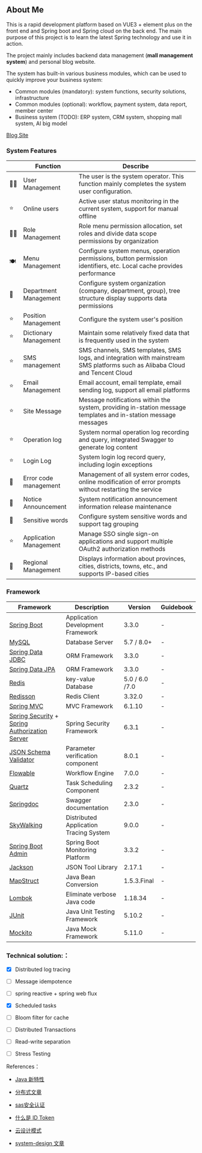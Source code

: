 ## About Me

This is a rapid development platform based on VUE3 + element plus on the front end and Spring boot and Spring cloud on the back end. The main purpose of this project is to learn the latest Spring technology and use it in action.

The project mainly includes backend data management (**mall management system**) and personal blog website.

The system has built-in various business modules, which can be used to quickly improve your business system:

* Common modules (mandatory): system functions, security solutions, infrastructure
* Common modules (optional): workflow, payment system, data report, member center
* Business system (TODO): ERP system, CRM system, shopping mall system, AI big model

[Blog Site](https://photonalpha.github.io/springboot)

### System Features

|      | Function               | Describe                                                     |
| ---- | ---------------------- | ------------------------------------------------------------ |
| 👩‍💻   | User Management        | The user is the system operator. This function mainly completes the system user configuration. |
| ⭐️    | Online users           | Active user status monitoring in the current system, support for manual offline |
| 👫🏻   | Role Management        | Role menu permission allocation, set roles and divide data scope permissions by organization |
| 🍽️    | Menu Management        | Configure system menus, operation permissions, button permission identifiers, etc. Local cache provides performance |
| 👥    | Department Management  | Configure system organization (company, department, group), tree structure display supports data permissions |
| ⭐️    | Position Management    | Configure the system user's position                         |
| ⭐️    | Dictionary Management  | Maintain some relatively fixed data that is frequently used in the system |
| ⭐️    | SMS management         | SMS channels, SMS templates, SMS logs, and integration with mainstream SMS platforms such as Alibaba Cloud and Tencent Cloud |
| ⭐️    | Email Management       | Email account, email template, email sending log, support all email platforms |
| ⭐️    | Site Message           | Message notifications within the system, providing in-station message templates and in-station message messages |
| ⭐️    | Operation log          | System normal operation log recording and query, integrated Swagger to generate log content |
| ⭐️    | Login Log              | System login log record query, including login exceptions    |
| 🚧    | Error code management  | Management of all system error codes, online modification of error prompts without restarting the service |
| 🚧    | Notice Announcement    | System notification announcement information release maintenance |
| 🚧    | Sensitive words        | Configure system sensitive words and support tag grouping    |
| ⭐️    | Application Management | Manage SSO single sign-on applications and support multiple OAuth2 authorization methods |
| 🚧    | Regional Management    | Displays information about provinces, cities, districts, towns, etc., and supports IP-based cities |



### Framework

| Framework                                                    | Description                            | Version        | Guidebook |
| ------------------------------------------------------------ | -------------------------------------- | -------------- | --------- |
| [Spring Boot](https://spring.io/projects/spring-boot)        | Application Development Framework      | 3.3.0          | -         |
| [MySQL](https://www.mysql.com/cn/)                           | Database Server                        | 5.7 / 8.0+     | -         |
| [Spring Data JDBC](https://spring.io/projects/spring-data-jdbc) | ORM Framework                          | 3.3.0          | -         |
| [Spring Data JPA](https://spring.io/projects/spring-data-jpa) | ORM Framework                          | 3.3.0          | -         |
| [Redis](https://redis.io/)                                   | key-value Database                     | 5.0 / 6.0 /7.0 | -         |
| [Redisson](https://github.com/redisson/redisson)             | Redis Client                           | 3.32.0         | -         |
| [Spring MVC](https://github.com/spring-projects/spring-framework/tree/master/spring-webmvc) | MVC Framework                          | 6.1.10         | -         |
| [Spring Security](https://github.com/spring-projects/spring-security) + [Spring Authorization Server](https://spring.io/projects/spring-authorization-server) | Spring Security Framework              | 6.3.1          | -         |
| [JSON Schema Validator](https://github.com/networknt/json-schema-validator) | Parameter verification component       | 8.0.1          | -         |
| [Flowable](https://github.com/flowable/flowable-engine)      | Workflow Engine                        | 7.0.0          | -         |
| [Quartz](https://github.com/quartz-scheduler)                | Task Scheduling Component              | 2.3.2          | -         |
| [Springdoc](https://springdoc.org/)                          | Swagger documentation                  | 2.3.0          | -         |
| [SkyWalking](https://skywalking.apache.org/)                 | Distributed Application Tracing System | 9.0.0          | -         |
| [Spring Boot Admin](https://github.com/codecentric/spring-boot-admin) | Spring Boot Monitoring Platform        | 3.3.2          | -         |
| [Jackson](https://github.com/FasterXML/jackson)              | JSON Tool Library                      | 2.17.1         | -         |
| [MapStruct](https://mapstruct.org/)                          | Java Bean Conversion                   | 1.5.3.Final    | -         |
| [Lombok](https://projectlombok.org/)                         | Eliminate verbose Java code            | 1.18.34        | -         |
| [JUnit](https://junit.org/junit5/)                           | Java Unit Testing Framework            | 5.10.2         | -         |
| [Mockito](https://github.com/mockito/mockito)                | Java Mock Framework                    | 5.11.0         | -         |

### Technical solution:：

- [x] Distributed log tracing

- [ ] Message idempotence
- [ ] spring reactive + spring web flux
- [x] Scheduled tasks
- [ ] Bloom filter for cache
- [ ] Distributed Transactions
- [ ] Read-write separation
- [ ] Stress Testing



References：

- [Java 新特性](https://www.wdbyte.com/2020/02/jdk/jdk12-feature/#%E8%AE%A2%E9%98%85)

- [分布式文章](https://pdai.tech/md/arch/arch-z-job.html)
- [sas安全认证](https://wukong-doc.redhtc.com/security/sas/sas-whatyouknow/)
- [什么是 ID Token](https://docs.authing.cn/v2/concepts/id-token.html)
- [云设计模式](https://iambowen.gitbooks.io/cloud-design-pattern/content/cloud-design-patterns.html)
- [system-design 文章](https://javaguide.cn/system-design/security/data-desensitization.html)

